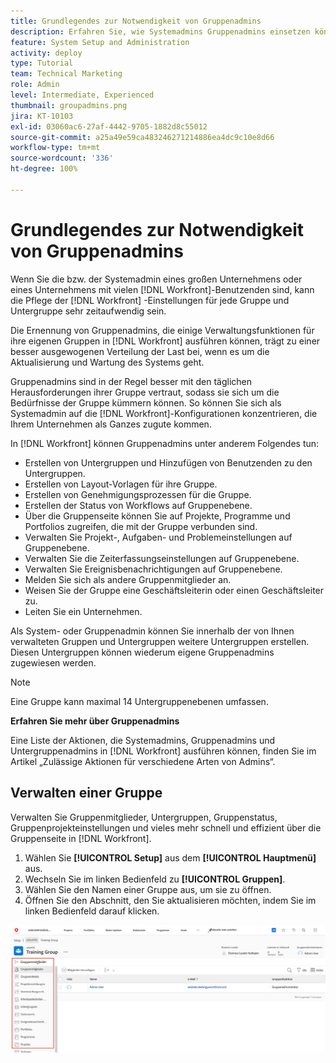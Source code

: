 ```yaml
---
title: Grundlegendes zur Notwendigkeit von Gruppenadmins
description: Erfahren Sie, wie Systemadmins Gruppenadmins einsetzen können, um die Einstellungen von [!DNL Workfront] beizubehalten und gleichzeitig Gruppen mehr Kontrolle über ihre Arbeit zu geben.
feature: System Setup and Administration
activity: deploy
type: Tutorial
team: Technical Marketing
role: Admin
level: Intermediate, Experienced
thumbnail: groupadmins.png
jira: KT-10103
exl-id: 03060ac6-27af-4442-9705-1882d8c55012
source-git-commit: a25a49e59ca483246271214886ea4dc9c10e8d66
workflow-type: tm+mt
source-wordcount: '336'
ht-degree: 100%

---
```


# Grundlegendes zur Notwendigkeit von Gruppenadmins

<!---
21.4 updates have been made
--->

Wenn Sie die bzw. der Systemadmin eines großen Unternehmens oder eines Unternehmens mit vielen [!DNL Workfront]-Benutzenden sind, kann die Pflege der [!DNL Workfront] -Einstellungen für jede Gruppe und Untergruppe sehr zeitaufwendig sein.

Die Ernennung von Gruppenadmins, die einige Verwaltungsfunktionen für ihre eigenen Gruppen in [!DNL Workfront] ausführen können, trägt zu einer besser ausgewogenen Verteilung der Last bei, wenn es um die Aktualisierung und Wartung des Systems geht.

Gruppenadmins sind in der Regel besser mit den täglichen Herausforderungen ihrer Gruppe vertraut, sodass sie sich um die Bedürfnisse der Gruppe kümmern können. So können Sie sich als Systemadmin auf die [!DNL Workfront]-Konfigurationen konzentrieren, die Ihrem Unternehmen als Ganzes zugute kommen.

In [!DNL Workfront] können Gruppenadmins unter anderem Folgendes tun:

* Erstellen von Untergruppen und Hinzufügen von Benutzenden zu den Untergruppen.
* Erstellen von Layout-Vorlagen für ihre Gruppe.
* Erstellen von Genehmigungsprozessen für die Gruppe.
* Erstellen der Status von Workflows auf Gruppenebene.
* Über die Gruppenseite können Sie auf Projekte, Programme und Portfolios zugreifen, die mit der Gruppe verbunden sind.
* Verwalten Sie Projekt-, Aufgaben- und Problemeinstellungen auf Gruppenebene.
* Verwalten Sie die Zeiterfassungseinstellungen auf Gruppenebene.
* Verwalten Sie Ereignisbenachrichtigungen auf Gruppenebene.
* Melden Sie sich als andere Gruppenmitglieder an.
* Weisen Sie der Gruppe eine Geschäftsleiterin oder einen Geschäftsleiter zu.
* Leiten Sie ein Unternehmen.

Als System- oder Gruppenadmin können Sie innerhalb der von Ihnen verwalteten Gruppen und Untergruppen weitere Untergruppen erstellen. Diesen Untergruppen können wiederum eigene Gruppenadmins zugewiesen werden.

>[!NOTE]
>
>Eine Gruppe kann maximal 14 Untergruppenebenen umfassen.

**Erfahren Sie mehr über Gruppenadmins**

<!---
bullet points below need hyperlinks
--->

Eine Liste der Aktionen, die Systemadmins, Gruppenadmins und Untergruppenadmins in [!DNL Workfront] ausführen können, finden Sie im Artikel „Zulässige Aktionen für verschiedene Arten von Admins“.

## Verwalten einer Gruppe

Verwalten Sie Gruppenmitglieder, Untergruppen, Gruppenstatus, Gruppenprojekteinstellungen und vieles mehr schnell und effizient über die Gruppenseite in [!DNL Workfront].

1. Wählen Sie **[!UICONTROL Setup]** aus dem **[!UICONTROL Hauptmenü]** aus.
1. Wechseln Sie im linken Bedienfeld zu **[!UICONTROL Gruppen]**.
1. Wählen Sie den Namen einer Gruppe aus, um sie zu öffnen.
1. Öffnen Sie den Abschnitt, den Sie aktualisieren möchten, indem Sie im linken Bedienfeld darauf klicken.

![Gruppenseite](assets/admin-fund-manage-a-group.png)

<!---
learn more URLs
Create and manage groups 
Create and manage subgroups 
Business leader overview 
--->
